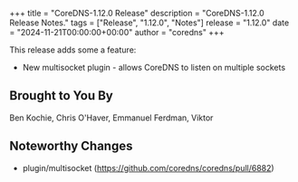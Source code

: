 +++
title = "CoreDNS-1.12.0 Release"
description = "CoreDNS-1.12.0 Release Notes."
tags = ["Release", "1.12.0", "Notes"]
release = "1.12.0"
date = "2024-11-21T00:00:00+00:00"
author = "coredns"
+++

This release adds some a feature:

* New multisocket plugin - allows CoreDNS to listen on multiple sockets

## Brought to You By

Ben Kochie,
Chris O'Haver,
Emmanuel Ferdman,
Viktor

## Noteworthy Changes

* plugin/multisocket (<https://github.com/coredns/coredns/pull/6882>)
